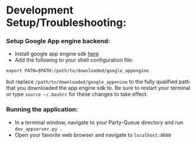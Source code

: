 # Development Setup/Troubleshooting: 

### Setup Google App engine backend:
* Install google app engine sdk [here](https://cloud.google.com/appengine/downloads#Google_App_Engine_SDK_for_Python) 
* Add the following to your shell configuration file:
```
export PATH=$PATH:/path/to/downloaded/google_appengine
```
but replace `/path/to/downloaded/google_appenine` to the fully qualified path 
that you downloaded the app engine sdk to. Be sure to restart your terminal or 
type `source ~/.bashrc` for these changes to take effect. 

### Running the application:
* In a terminal window, navigate to your Party-Queue directory and run `dev_appserver.py .`
* Open your favorite web browser and navigate to `localhost:8080` 
